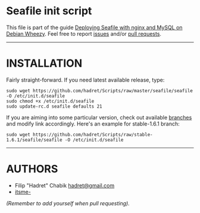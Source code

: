 Seafile init script
===================

This file is part of the guide [Deploying Seafile with nginx and MySQL on Debian Wheezy](https://github.com/hadret/Texts/blob/master/deploying_seafile_with_nginx_and_mysql_on_debian.md). Feel free to report [issues](https://github.com/hadret/Texts/issues) and/or [pull requests](https://github.com/hadret/Texts/pulls).

* * *

INSTALLATION
============

Fairly straight-forward. If you need latest available release, type:

    sudo wget https://github.com/hadret/Scripts/raw/master/seafile/seafile -O /etc/init.d/seafile
    sudo chmod +x /etc/init.d/seafile
    sudo update-rc.d seafile defaults 21

If you are aiming into some particular version, check out available [branches](https://github.com/hadret/Scripts/branches) and modify link accordingly. Here's an example for stable-1.6.1 branch:

    sudo wget https://github.com/hadret/Scripts/raw/stable-1.6.1/seafile/seafile -O /etc/init.d/seafile

* * *

AUTHORS
=======

* Filip "Hadret" Chabik <hadret@gmail.com>
* [itsme-](https://github.com/itsme-)

_(Remember to add yourself when pull requesting)._
